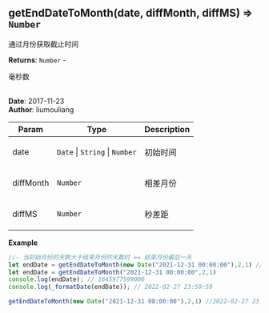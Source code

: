## getEndDateToMonth(date, diffMonth, diffMS) ⇒ <code>Number</code>
<p>通过月份获取截止时间</p>

**Returns**: <code>Number</code> - <p>毫秒数</p>  
**Date**: 2017-11-23  
**Author**: liumouliang  

| Param | Type | Description |
| --- | --- | --- |
| date | <code>Date</code> \| <code>String</code> \| <code>Number</code> | <p>初始时间</p> |
| diffMonth | <code>Number</code> | <p>相差月份</p> |
| diffMS | <code>Number</code> | <p>秒差距 || 场景：用于展示是否前一天:59</p> |

**Example**  
```javascript
//- 当初始月份的天数大于结束月份的天数时 == 结束月份最后一天
let endDate = getEndDateToMonth(new Date("2021-12-31 00:00:00"),2,1) //bug
let endDate = getEndDateToMonth("2021-12-31 00:00:00",2,1)
console.log(endDate); // 1645977599000
console.log(_formatDate(endDate)); // 2022-02-27 23:59:59

getEndDateToMonth(new Date("2021-12-31 08:00:00"),2,1) //2022-02-27 23:59:59
```
